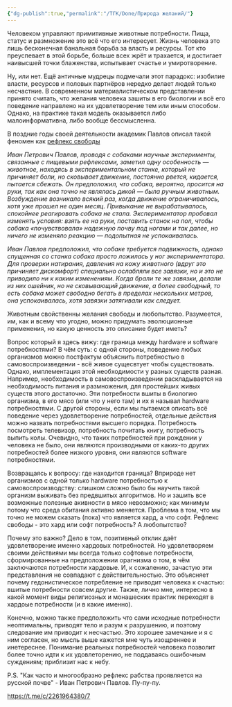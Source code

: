 ```yaml
---
{"dg-publish":true,"permalink":"/ТГК/Done/Природа желаний/"}
---
```


Человеком управляют примитивные животные потребности. Пища, статус и размножение это всё что его интересует. Жизнь человека это лишь бесконечная банальная борьба за власть и ресурсы. Тот кто преуспевает в этой борьбе, больше всех жрёт и трахается, и достигает наивысшей точки блаженства, испытывает счастье и умиротворение.

Ну, или нет. Ещё античные мудрецы подмечали этот парадокс: изобилие власти, ресурсов и половых партнёров нередко делает людей только несчастние. В современном материалистическом представлении принято считать, что желания человека зашиты в его биологии и всё его поведение направлено на их удовлетворение тем или иным способом. Однако, на практике такая модель оказывается либо малоинформативна, либо вообще бессмысленна.

В поздние годы своей деятельности академик Павлов описал такой феномен как [рефлекс свободы](https://ru.wikipedia.org/wiki/%D0%A0%D0%B5%D1%84%D0%BB%D0%B5%D0%BA%D1%81_%D1%81%D0%B2%D0%BE%D0%B1%D0%BE%D0%B4%D1%8B)

*Иван Петрович Павлов, проводя с собаками научные эксперименты, связанные с пищевыми рефлексами, заметил одну особенность — животное, находясь в экспериментальном станке, который не причиняет боли, но сковывает движение, постоянно рвется, кидается, пытается сбежать. Он предположил, что собака, вероятно, просится на руки, так как она точно не являлась дикой — была ручным животным. Возбуждение возникало всякий раз, когда движение ограничивалось, хотя уже прошел не один месяц. Привыкание не вырабатывалось, спокойнее реагировать собака не стала. Экспериментатор пробовал изменять условия: взять ее на руки, поставить станок на пол, чтобы собака «почувствовала» надежную почву под ногами и так далее, но ничего не изменяло реакцию — подопытная не успокаивалась.*

*Иван Павлов предположил, что собаке требуется подвижность, однако спущенная со станка собака просто ложилась у ног экспериментатора. Для проверки натирания, давления на кожу животного (вдруг это причиняет дискомфорт) специально ослабляли все завязки, но и это не приводило ни к каким изменениям. Когда брали те же завязки, делали из них ошейник, но не сковывающий движение, а более свободный, то есть собака может свободно бегать в пределах нескольких метров, она успокаивалась, хотя завязки затягивали как следует.*

Животным свойственны желания свободы и любопытство. Разумеется, им, как и всему что угодно, можно придумать эволюционные применения, но какую ценность это описание будет иметь?

Вопрос который я здесь вижу: где граница между hardware и software потребностями? В чём суть: с одной стороны, поведение любых организмов можно постфактум объяснить потребностью в самовоспроизведении - всё живое сущесвтует чтобы существовать. Однако, имплементация этой необходимости у разных существ разная. Например, необходимость в самовоспроизведении раскладывается на необходимость питания и размножения, для простейших живых существ этого достаточно. Эти потребности вшиты в биологию организма, в его мясо (или что у него там) и их я называл hardware потребностями. С другой стороны, если мы пытаемся описать всё поведение через удовлетворение потребностей, отдельные действия можно назвать потребностями высшего порядка. Потребность посмотреть телевизор, потребность почитать книгу, потребность выпить колы. Очевидно, что таких потребностей при рождении у человека не было, они являются производными от каких-то других потребностей более низкого уровня, они являются software потребностями.

Возвращаясь к вопросу: где находится граница? Вприроде нет организмов с одной только hardware потребностью к самовоспроизводству: слишком сложно было бы научить такой организм выживать без предвшитых алгоритмов. Но и зашить все возможные полезные акивности в мясо невозможно; как минимум потому что среда обитания активно меняется. Проблема в том, что мы точно не можем сказать (пока) что является хард, а что софт. Рефлекс свободы - это хард или софт потребность? А любопытство?

Почему это важно? Дело в том, позитивный отклик даёт удовлетворение именно хардовых потребностей. Но удовлетворяем своими действиями мы всегда только софтовые потребности, сформированные на предположении орагнизма о том, в чём заключаются потребности хардовые. И, к сожалению, зачастую эти представления не совпадают с действительностью. Это объясняет почему гедонистическое потребление не приводит человека к счастью: вшитые потребности совсем другие. Также, лично мне, интересно в какой момент виды религиозных и монашеских практик переходят в хардоые потребности (и в какие именно).

Конечно, можно также предположить что сами исходные потребности неоптимальны, приводят тело и разум к разрушению, и поэтому следование им приводит к несчастью. Это хорошее замечание и я с ним согласен, но мысль выше кажется мне чуть изощреннее и инетереснее. Понимание реальных потребностей человека позволит более точно идти к их удовлеторению, не поддаваясь ошибочным суждениям; приблизит нас к небу.

P.S. "Как часто и многообразно рефлекс рабства проявляется на русской почве" - Иван Петрович Павлов. Пу-пу-пу.

https://t.me/c/2261964380/7
